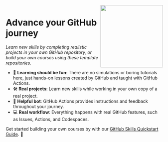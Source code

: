 <img src=https://user-images.githubusercontent.com/1221423/156894097-ff2d6566-7b6a-4488-950e-f4ebe990965a.svg width=200 align=right>

# Advance your GitHub journey

_Learn new skills by completing realistic projects in your own GitHub repository, or build your own courses using these template repositories._

- :dancer: **Learning should be fun**: There are no simulations or boring tutorials here, just hands-on lessons created by GitHub and taught with GitHub Actions.
- :hammer_and_wrench: **Real projects**: Learn new skills while working in your own copy of a real project.
- :robot: **Helpful bot**: GitHub Actions provides instructions and feedback throughout your journey.
- :computer: **Real workflow**: Everything happens with real GitHub features, such as Issues, Actions, and Codespaces.

Get started building your own courses by with our [GitHub Skills Quickstart Guide](https://skills.github.com/quickstart). 🌟
